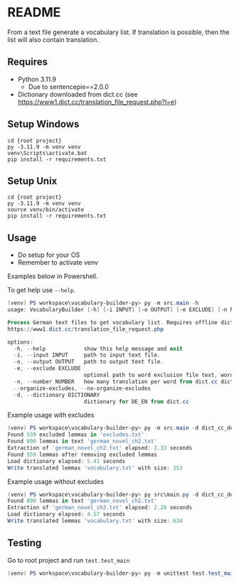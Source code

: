 # README

From a text file generate a vocabulary list. If translation is possible, then the list will also contain translation.

## Requires

- Python 3.11.9 
  - Due to sentencepie==2.0.0 
- Dictionary downloaded from dict.cc (see https://www1.dict.cc/translation_file_request.php?l=e)

## Setup Windows

```
cd {root project}
py -3.11.9 -m venv venv
venv\Scripts\activate.bat
pip install -r requirements.txt
```

## Setup Unix

```
cd {root project}
py -3.11.9 -m venv venv
source venv/bin/activate
pip install -r requirements.txt
```

## Usage 

- Do setup for your OS
- Remember to activate venv

Examples below in Powershell.

To get help use `--help`.
```powershell
(venv) PS workspace\vocabulary-builder-py> py -m src.main -h
usage: VocabularyBuilder [-h] [-i INPUT] [-o OUTPUT] [-e EXCLUDE] [-n NUMBER] [--organize-excludes | --no-organize-excludes] [-d DICTIONARY]

Process German text files to get vocabulary list. Requires offline dict.cc dictionary text. See
https://www1.dict.cc/translation_file_request.php

options:
  -h, --help            show this help message and exit
  -i, --input INPUT     path to input text file.
  -o, --output OUTPUT   path to output text file.
  -e, --exclude EXCLUDE
                        optional path to word exclusion file text, words are separated by new line.
  -n, --number NUMBER   how many translation per word from dict.cc dictionary.
  --organize-excludes, --no-organize-excludes
  -d, --dictionary DICTIONARY
                        dictionary for DE_EN from dict.cc
```

Example usage with excludes
```powershell
(venv) PS workspace\vocabulary-builder-py> py -m src.main -d dict_cc_de_en.txt -i german_novel_ch2.txt -o vocabulary.txt -e excludes.txt
Found 539 excluded lemmas in 'excludes.txt'
Found 890 lemmas in text 'german_novel_ch2.txt'
Extraction of 'german_novel_ch2.txt' elapsed: 2.33 seconds
Found 559 lemmas after removing excluded lemmas
Load dictionary elapsed: 5.41 seconds
Write translated lemmas 'vocabulary.txt' with size: 353
```

Example usage without excludes
```powershell
(venv) PS workspace\vocabulary-builder-py> py src\main.py -d dict_cc_de_en.txt -i german_novel_ch2.txt -o vocabulary.txt
Found 890 lemmas in text 'german_novel_ch2.txt'
Extraction of 'german_novel_ch2.txt' elapsed: 2.28 seconds
Load dictionary elapsed: 4.57 seconds
Write translated lemmas 'vocabulary.txt' with size: 634
```

## Testing

Go to root project and run `test.test_main`
```powershell
(venv) PS workspace\vocabulary-builder-py> py -m unittest test.test_main
```